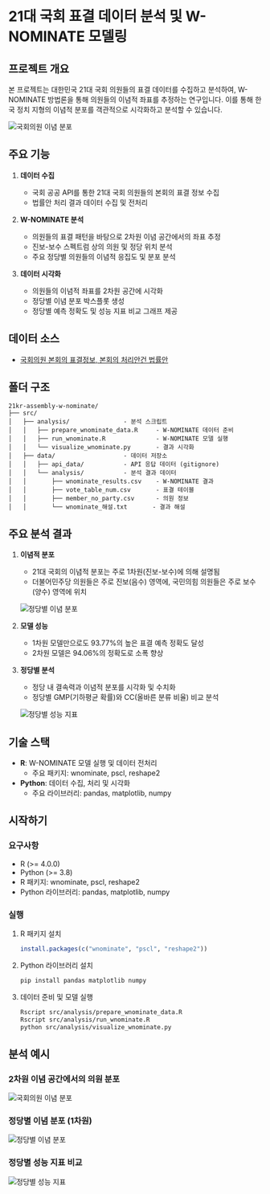 # 21대 국회 표결 데이터 분석 및 W-NOMINATE 모델링

## 프로젝트 개요

본 프로젝트는 대한민국 21대 국회 의원들의 표결 데이터를 수집하고 분석하여, W-NOMINATE 방법론을 통해 의원들의 이념적 좌표를 추정하는 연구입니다. 이를 통해 한국 정치 지형의 이념적 분포를 객관적으로 시각화하고 분석할 수 있습니다.

![국회의원 이념 분포](src/data/analysis/wnominate_distribution_3parties.png)

## 주요 기능

1. **데이터 수집**
   - 국회 공공 API를 통한 21대 국회 의원들의 본회의 표결 정보 수집
   - 법률안 처리 결과 데이터 수집 및 전처리

2. **W-NOMINATE 분석**
   - 의원들의 표결 패턴을 바탕으로 2차원 이념 공간에서의 좌표 추정
   - 진보-보수 스펙트럼 상의 의원 및 정당 위치 분석
   - 주요 정당별 의원들의 이념적 응집도 및 분포 분석

3. **데이터 시각화**
   - 의원들의 이념적 좌표를 2차원 공간에 시각화
   - 정당별 이념 분포 박스플롯 생성
   - 정당별 예측 정확도 및 성능 지표 비교 그래프 제공

## 데이터 소스

- [국회의원 본회의 표결정보, 본회의 처리안건 법률안](https://open.assembly.go.kr/portal/data/service/selectAPIServicePage.do/OPR1MQ000998LC12535)

## 폴더 구조

```
21kr-assembly-w-nominate/
├── src/
│   ├── analysis/               - 분석 스크립트
│   │   ├── prepare_wnominate_data.R     - W-NOMINATE 데이터 준비
│   │   ├── run_wnominate.R              - W-NOMINATE 모델 실행
│   │   └── visualize_wnominate.py       - 결과 시각화
│   ├── data/                   - 데이터 저장소
│   │   ├── api_data/           - API 응답 데이터 (gitignore)
│   │   └── analysis/           - 분석 결과 데이터
│   │       ├── wnominate_results.csv    - W-NOMINATE 결과
│   │       ├── vote_table_num.csv       - 표결 테이블
│   │       ├── member_no_party.csv      - 의원 정보
│   │       └── wnominate_해설.txt       - 결과 해설
```

## 주요 분석 결과

1. **이념적 분포**
   - 21대 국회의 이념적 분포는 주로 1차원(진보-보수)에 의해 설명됨
   - 더불어민주당 의원들은 주로 진보(음수) 영역에, 국민의힘 의원들은 주로 보수(양수) 영역에 위치

   ![정당별 이념 분포](src/data/analysis/wnominate_party_boxplot_3parties.png)

2. **모델 성능**
   - 1차원 모델만으로도 93.77%의 높은 표결 예측 정확도 달성
   - 2차원 모델은 94.06%의 정확도로 소폭 향상

3. **정당별 분석**
   - 정당 내 결속력과 이념적 분포를 시각화 및 수치화
   - 정당별 GMP(기하평균 확률)와 CC(올바른 분류 비율) 비교 분석
   
   ![정당별 성능 지표](src/data/analysis/wnominate_party_performance_3parties.png)

## 기술 스택

- **R**: W-NOMINATE 모델 실행 및 데이터 전처리
  - 주요 패키지: wnominate, pscl, reshape2
- **Python**: 데이터 수집, 처리 및 시각화
  - 주요 라이브러리: pandas, matplotlib, numpy

## 시작하기

### 요구사항

- R (>= 4.0.0)
- Python (>= 3.8)
- R 패키지: wnominate, pscl, reshape2
- Python 라이브러리: pandas, matplotlib, numpy

### 실행

1. R 패키지 설치
   ```r
   install.packages(c("wnominate", "pscl", "reshape2"))
   ```

2. Python 라이브러리 설치
   ```bash
   pip install pandas matplotlib numpy
   ```

3. 데이터 준비 및 모델 실행
   ```bash
   Rscript src/analysis/prepare_wnominate_data.R
   Rscript src/analysis/run_wnominate.R
   python src/analysis/visualize_wnominate.py
   ```

## 분석 예시

### 2차원 이념 공간에서의 의원 분포
![국회의원 이념 분포](src/data/analysis/wnominate_distribution_3parties.png)

### 정당별 이념 분포 (1차원)
![정당별 이념 분포](src/data/analysis/wnominate_party_boxplot_3parties.png)

### 정당별 성능 지표 비교
![정당별 성능 지표](src/data/analysis/wnominate_party_performance_3parties.png)